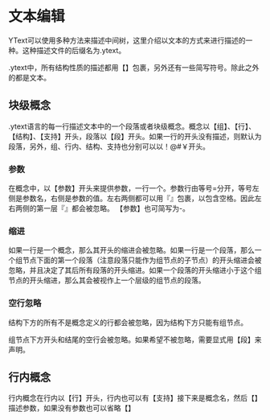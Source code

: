# 文本编辑

YText可以使用多种方法来描述中间树，这里介绍以文本的方式来进行描述的一种。这种描述文件的后缀名为.ytext。

.ytext中，所有结构性质的描述都用【】包裹，另外还有一些简写符号。除此之外的都是文本。

## 块级概念
.ytext语言的每一行描述文本中的一个段落或者块级概念。概念以【组】、【行】、【结构】、【支持】开头，段落以【段】开头。如果一行的开头没有描述，则默认为段落，另外，组、行内、结构、支持也分别可以以！@#￥开头。

### 参数

在概念中，以【参数】开头来提供参数，一行一个。参数行由等号=分开，等号左侧是参数名，右侧是参数的值。左右两侧都可以用『』包裹，以包含空格。因此左右两侧的第一层『』都会被忽略。
【参数】也可简写为-。

### 缩进

如果一行是一个概念，那么其开头的缩进会被忽略。如果一行是一个段落，那么一个组节点下面的第一个段落（注意段落只能作为组节点的子节点）的开头缩进会被忽略，并且决定了其后所有段落的开头缩进。如果一个段落的开头缩进小于这个组节点的开头缩进，那么其会被视作上一个层级的组节点的段落。

### 空行忽略

结构下方的所有不是概念定义的行都会被忽略，因为结构下方只能有组节点。

组节点下方开头和结尾的空行会被忽略。如果希望不被忽略，需要显式用【段】来声明。

## 行内概念

行内概念在行内以【行】开头，行内也可以有【支持】接下来是概念名，然后【】描述参数，如果没有参数也可以省略【】



